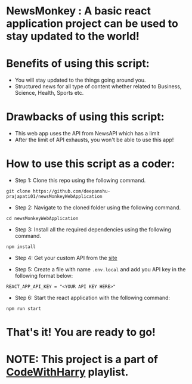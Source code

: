
# NewsMonkey : A basic react application project can be used to stay updated to the world!

# Benefits of using this script:

* You will stay updated to the things going around you.
* Structured news for all type of content whether related to Business, Science, Health, Sports etc.

# Drawbacks of using this script:

* This web app uses the API from NewsAPI which has a limit
* After the limit of API exhausts, you won't be able to use this app!

# How to use this script as a coder:

* Step 1: Clone this repo using the following command.

```shell
git clone https://github.com/deepanshu-prajapati01/newsMonkeyWebApplication
```

* Step 2: Navigate to the cloned folder using the following command.

```shell
cd newsMonkeyWebApplication
```

* Step 3: Install all the required dependencies using the following command.

```shell
npm install
```

* Step 4: Get your custom API from the [site](https://newsapi.org/)

* Step 5: Create a file with name `.env.local` and add you API key in the following format below:
```shell
REACT_APP_API_KEY = "<YOUR API KEY HERE>"
```

* Step 6: Start the react application with the following command: 
```shell
npm run start
```

# That's it! You are ready to go! 

# NOTE: This project is a part of [CodeWithHarry](https://youtube.com/playlist?list=PLu0W_9lII9agx66oZnT6IyhcMIbUMNMdt&si=7P1JF_ioFD1rg2Hb) playlist.